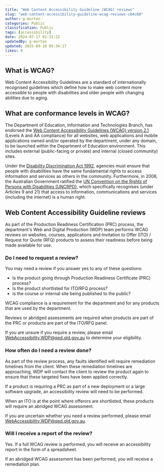 ```yaml
---
title: "Web Content Accessibility Guideline (WCAG) reviews"
slug: "web-content-accessibility-guideline-wcag-reviews-c84c60"
author: g-morton
categories: Public
classification: Public
tags: [accessibility]
date: 2024-07-17 01:31:22 
updatedBy: g-morton
updated: 2025-09-10 05:34:17 
likes: 0
---
```


## What is WCAG?
Web Content Accessibility Guidelines are a standard of internationally recognised guidelines which define how to make web content more accessible to people with disabilities and older people with changing abilities due to aging.

## What are conformance levels in WCAG?
The Department of Education, Information and Technologies Branch, has endorsed the [Web Content Accessibility Guidelines (WCAG) version 2.1](https://www.w3.org/TR/WCAG21/) (Levels A and AA compliance) for all websites, web applications and mobile applications owned and/or operated by the department, under any domain, to be launched within the Department of Education environment. This includes external (public-facing or private) and internal (closed community) sites.

Under the [Disability Discrimination Act 1992](https://www.legislation.gov.au/Details/C2016C00763), agencies must ensure that people with disabilities have the same fundamental rights to access information and services as others in the community. Furthermore, in 2008, the Australian Government ratified the [UN Convention on the Rights of Persons with Disabilities (UNCRPD)](https://humanrights.gov.au/our-work/disability-rights/united-nations-convention-rights-persons-disabilities-uncrpd), which specifically recognises (under Articles 9 and 21) that access to information, communications and services (including the internet) is a human right.

## Web Content Accessibility Guideline reviews
As part of the Production Readiness Certification (PRC) process, the department's Web and Digital Production (WDP) team performs WCAG reviews on websites, courses, applications and Invitation to Offer (ITO) / Request for Quote (RFQ) products to assess their readiness before being made available for use.

### Do I need to request a review?
You may need a review if you answer yes to any of these questions:

* Is the product going through Production Readiness Certificate (PRC) process?
* Is the product shortlisted for ITO/RFQ process?
* Is the course or internal site being published to the public?

WCAG compliance is a requirement for the department and for any products that are used by the department.

Reviews or abridged assessments are required when products are part of the PRC or products are part of the ITO/RFQ panel.

If you are unsure if you require a review, please email [WebAccessibility.WDP@qed.qld.gov.au](mailto:WebAccessibility.WDP@qed.qld.gov.au) to determine your eligibility.

### How often do I need a review done?
As part of the review process, any faults identified will require remediation timelines from the client. When these remediation timelines are approaching, WDP will contact the client to review the product again to ensure that these targeted fixes have been applied correctly.

If a product is requiring a PRC as part of a new deployment or a large software upgrade, an accessibility review will need to be performed.

When an ITO is at the point where offerors are shortlisted, these products will require an abridged WCAG assessment.

If you are uncertain whether you need a review performed, please email [WebAccessibility.WDP@qed.qld.gov.au](mailto:WebAccessibility.WDP@qed.qld.gov.au).

### Will I receive a report of the review?
Yes. If a full WCAG review is performed, you will receive an accessibility report in the form of a spreadsheet. 

If an abridged WCAG assessment has been performed, you will receive a remediation plan.